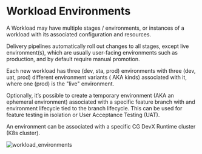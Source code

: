 # Workload Environments

A Workload may have multiple stages / environments, or instances of a workload with its associated configuration and resources.

Delivery pipelines automatically roll out changes to all stages, except live environment(s), which are usually
user-facing environments such as production, and by
default require manual promotion.

Each new workload has three (dev, sta, prod) environments with three (dev, uat, prod) different environment variants (
AKA kinds) associated with it, where one (prod) is the "live" environment.

Optionally, it’s possible to create a temporary environment (AKA an ephemeral environment) associated with a specific
feature branch with and environment
lifecycle tied to the branch lifecycle.
This can be used for feature testing in isolation or User Acceptance Testing (UAT).

An environment can be associated with a specific CG DevX Runtime cluster (K8s cluster).

![workload_environments](../../assets/diagrams.drawio)

